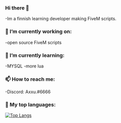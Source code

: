 ### Hi there 👋
-Im a finnish learning developer making FiveM scripts.
### 🔭 I’m currently working on:
-open source FiveM scripts

### 🌱 I’m currently learning:
-MYSQL 
-more lua
### 📫 How to reach me: 
-Discord: Axxu.#6666
### 📖 My top languages:
[![Top Langs](https://github-readme-stats.vercel.app/api/top-langs/?username=AxxuDEV&layout=compact)](https://github.com/AxxuDEV)
